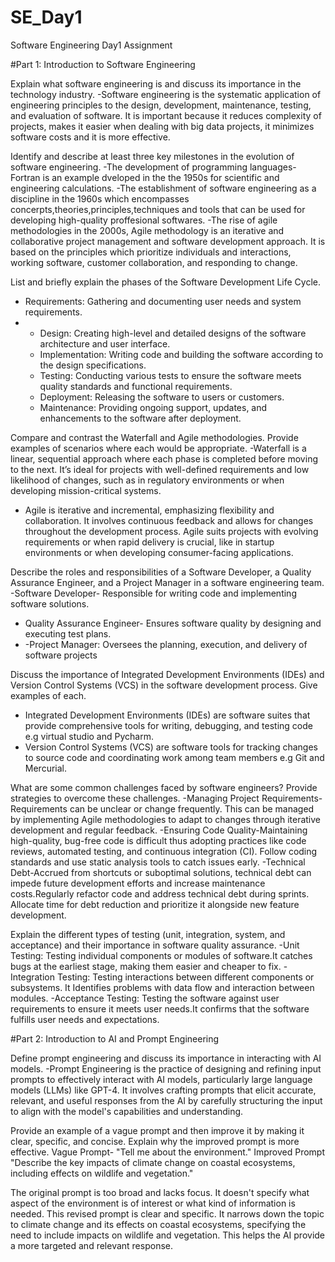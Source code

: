 # SE_Day1
Software Engineering Day1 Assignment

#Part 1: Introduction to Software Engineering

Explain what software engineering is and discuss its importance in the technology industry.
-Software engineering is the systematic application of engineering principles to the design, development, maintenance, testing, and evaluation of software. It is important because it reduces complexity of projects, makes it easier when dealing with big data projects, it minimizes software costs and it is more effective.

Identify and describe at least three key milestones in the evolution of software engineering.
-The development of programming languages- Fortran is an example dveloped in the the 1950s for scientific and engineering calculations.
-The establishment of software engineering as a discipline in the 1960s which encompasses concerpts,theories,principles,techniques and tools that can be used for developing high-quality proffesional softwares.
-The rise of agile methodologies in the 2000s, Agile methodology is an iterative and collaborative project management and software development approach. It is based on the principles which prioritize individuals and interactions, working software, customer collaboration, and responding to change.

List and briefly explain the phases of the Software Development Life Cycle.
- Requirements: Gathering and documenting user needs and system requirements.
- - Design: Creating high-level and detailed designs of the software architecture and user interface.
  - Implementation: Writing code and building the software according to the design specifications.
  - Testing: Conducting various tests to ensure the software meets quality standards and functional requirements.
  - Deployment: Releasing the software to users or customers.
  - Maintenance: Providing ongoing support, updates, and enhancements to the software after deployment.

Compare and contrast the Waterfall and Agile methodologies. Provide examples of scenarios where each would be appropriate.
-Waterfall is a linear, sequential approach where each phase is completed before moving to the next. It’s ideal for projects with well-defined requirements and low likelihood of changes, such as in regulatory environments or when developing mission-critical systems.
- Agile is iterative and incremental, emphasizing flexibility and collaboration. It involves continuous feedback and allows for changes throughout the development process. Agile suits projects with evolving requirements or when rapid delivery is crucial, like in startup environments or when developing consumer-facing applications.


Describe the roles and responsibilities of a Software Developer, a Quality Assurance Engineer, and a Project Manager in a software engineering team.
-Software Developer- Responsible for writing code and implementing software solutions.
- Quality Assurance Engineer- Ensures software quality by designing and executing test plans.
-  -Project Manager: Oversees the planning, execution, and delivery of software projects

Discuss the importance of Integrated Development Environments (IDEs) and Version Control Systems (VCS) in the software development process. Give examples of each.
 - Integrated Development Environments (IDEs) are software suites that provide comprehensive tools for writing, debugging, and testing code e.g virtual studio and Pycharm.
 - Version Control Systems (VCS) are software tools for tracking changes to source code and coordinating work among team members e.g Git and Mercurial.


What are some common challenges faced by software engineers? Provide strategies to overcome these challenges.
-Managing Project Requirements- Requirements can be unclear or change frequently. This can be managed by implementing Agile methodologies to adapt to changes through iterative development and regular feedback.
-Ensuring Code Quality-Maintaining high-quality, bug-free code is difficult thus  adopting practices like code reviews, automated testing, and continuous integration (CI). Follow coding standards and use static analysis tools to catch issues early.
-Technical Debt-Accrued from shortcuts or suboptimal solutions, technical debt can impede future development efforts and increase maintenance costs.Regularly refactor code and address technical debt during sprints. Allocate time for debt reduction and prioritize it alongside new feature development.


Explain the different types of testing (unit, integration, system, and acceptance) and their importance in software quality assurance.
-Unit Testing: Testing individual components or modules of software.It catches bugs at the earliest stage, making them easier and cheaper to fix.
-Integration Testing: Testing interactions between different components or subsystems. It Identifies problems with data flow and interaction between modules.
-Acceptance Testing: Testing the software against user requirements to ensure it meets user needs.It confirms that the software fulfills user needs and expectations.

#Part 2: Introduction to AI and Prompt Engineering


Define prompt engineering and discuss its importance in interacting with AI models.
-Prompt Engineering is the practice of designing and refining input prompts to effectively interact with AI models, particularly large language models (LLMs) like GPT-4. It involves crafting prompts that elicit accurate, relevant, and useful responses from the AI by carefully structuring the input to align with the model's capabilities and understanding.


Provide an example of a vague prompt and then improve it by making it clear, specific, and concise. Explain why the improved prompt is more effective.
Vague Prompt- "Tell me about the environment."
Improved Prompt
"Describe the key impacts of climate change on coastal ecosystems, including effects on wildlife and vegetation."

The original prompt is too broad and lacks focus. It doesn't specify what aspect of the environment is of interest or what kind of information is needed. This revised prompt is clear and specific. It narrows down the topic to climate change and its effects on coastal ecosystems, specifying the need to include impacts on wildlife and vegetation. This helps the AI provide a more targeted and relevant response.
